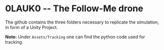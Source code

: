 # 0LAUK0 -- The Follow-Me drone
The github contains the three folders necessary to replicate the simulation, in form of a Unity Project.

**Note:** Under `Assets/Tracking` one can find the python code used for tracking.
